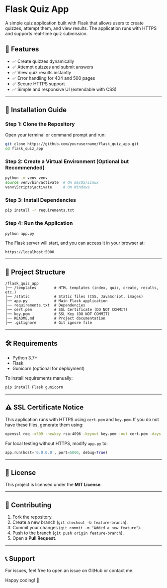 # Flask Quiz App

A simple quiz application built with Flask that allows users to create quizzes, attempt them, and view results. The application runs with HTTPS and supports real-time quiz submission.

## 🚀 Features

- ✅ Create quizzes dynamically
- ✅ Attempt quizzes and submit answers
- ✅ View quiz results instantly
- ✅ Error handling for 404 and 500 pages
- ✅ Secure HTTPS support
- ✅ Simple and responsive UI (extendable with CSS)

---

## 📌 Installation Guide

### **Step 1: Clone the Repository**
Open your terminal or command prompt and run:
```sh
git clone https://github.com/yourusername/flask_quiz_app.git
cd flask_quiz_app
```

### **Step 2: Create a Virtual Environment (Optional but Recommended)**
```sh
python -m venv venv
source venv/bin/activate  # On macOS/Linux
venv\Scripts\activate     # On Windows
```

### **Step 3: Install Dependencies**
```sh
pip install -r requirements.txt
```

### **Step 4: Run the Application**
```sh
python app.py
```

The Flask server will start, and you can access it in your browser at:
```
https://localhost:5000
```

---

## 📂 Project Structure
```
/flask_quiz_app
│── /templates        # HTML templates (index, quiz, create, results, etc.)
│── /static           # Static files (CSS, JavaScript, images)
│── app.py            # Main Flask application
│── requirements.txt  # Dependencies
│── cert.pem          # SSL Certificate (DO NOT COMMIT)
│── key.pem           # SSL Key (DO NOT COMMIT)
│── README.md         # Project documentation
│── .gitignore        # Git ignore file
```

---

## 🛠 Requirements
- Python 3.7+
- Flask
- Gunicorn (optional for deployment)

To install requirements manually:
```sh
pip install Flask gunicorn
```

---

## ⚠️ SSL Certificate Notice
This application runs with HTTPS using `cert.pem` and `key.pem`. If you do not have these files, generate them using:
```sh
openssl req -x509 -newkey rsa:4096 -keyout key.pem -out cert.pem -days 365 -nodes
```

For local testing without HTTPS, modify `app.py` to:
```python
app.run(host='0.0.0.0', port=5000, debug=True)
```

---

## 📜 License
This project is licensed under the **MIT License**.

---

## 🤝 Contributing
1. Fork the repository.
2. Create a new branch (`git checkout -b feature-branch`).
3. Commit your changes (`git commit -m "Added a new feature"`).
4. Push to the branch (`git push origin feature-branch`).
5. Open a **Pull Request**.

---

## 📞 Support
For issues, feel free to open an issue on GitHub or contact me.

Happy coding! 🚀
